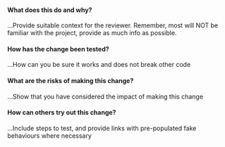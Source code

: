 #### What does this do and why?
...Provide suitable context for the reviewer. Remember, most will NOT be familiar with the project, provide as much info as possible.

#### How has the change been tested?
...How can you be sure it works and does not break other code

#### What are the risks of making this change?
...Show that you have considered the impact of making this change

#### How can others try out this change?
...Include steps to test, and provide links with pre-populated fake behaviours where necessary
